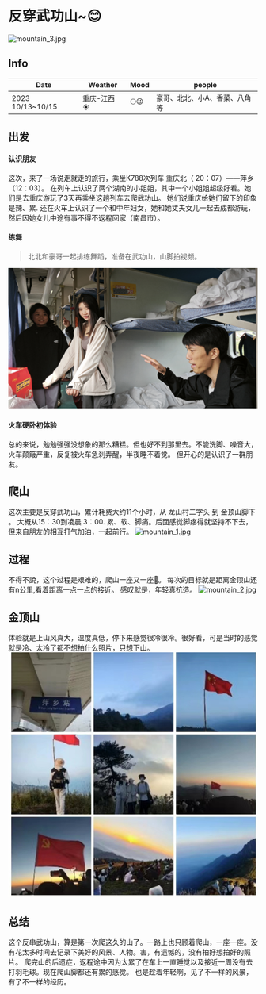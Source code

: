 # 反穿武功山~😊
![mountain_3.jpg](image/mountain_3.jpg)
## Info

| Date             | Weather       | Mood | people           |
|------------------|---------------|-----|------------------|
| 2023 10/13~10/15 | 重庆-江西   ☀️ | 🌕😉  | 豪哥、北北、小A、香菜、八角 等 |
## 出发

#### 认识朋友 
这次，来了一场说走就走的旅行，乘坐K788次列车 重庆北（ 20：07）——萍乡（12：03）。
在列车上认识了两个湖南的小姐姐，其中一个小姐姐超级好看。她们是去重庆游玩了3天再乘坐这趟列车去爬武功山。
她们说重庆给她们留下的印象是辣、累.
还在火车上认识了一个和中年妇女，她和她丈夫女儿一起去成都游玩，然后因她女儿中途有事不得不返程回家（南昌市）。

#### 练舞
 >北北和豪哥一起排练舞蹈，准备在武功山，山脚拍视频。
 
![mountain_5.jpg](image/mountain_5.jpg)

#### 火车硬卧初体验
总的来说，勉勉强强没想象的那么糟糕。但也好不到那里去。不能洗脚、噪音大，火车颠簸严重，反复被火车急刹弄醒，半夜睡不着觉。
但开心的是认识了一群朋友。

## 爬山
这次主要是反穿武功山，累计耗费大约11个小时，从 龙山村二字头 到 金顶山脚下 。
大概从15：30到凌晨 3：00. 累、软、脚痛。后面感觉脚疼得就坚持不下去，但来自朋友的相互打气加油，一起前行。
![mountain_1.jpg](image/mountain_1.jpg)

## 过程
不得不說，这个过程是艰难的，爬山一座又一座💪。
每次的目标就是距离金顶山还有n公里,看着距离一点一点的接近。
感叹就是，年轻真抗造。
![mountain_2.jpg](image/mountain_2.jpg)
## 金顶山
体验就是上山风真大，温度真低，停下来感觉很冷很冷。很好看，可是当时的感觉就是冷、太冷了都不想拍什么照片，只想下山。
![mountain_6.jpg](image/mountain_6.jpg)

## 总结

这个反串武功山，算是第一次爬这久的山了。一路上也只顾着爬山，一座一座。没有花太多时间去记录下美好的风景、人物。害，有遗憾的，没有拍好想拍好的照片。
爬完山的后遗症，返程途中因为太累了在车上一直睡觉以及接近一周没有去打羽毛球。现在爬山脚都还有累的感觉。
也是趁着年轻啊，见了不一样的风景，有了不一样的经历。
